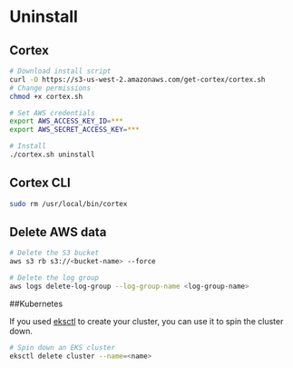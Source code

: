 # Uninstall

## Cortex

```bash
# Download install script
curl -O https://s3-us-west-2.amazonaws.com/get-cortex/cortex.sh
# Change permissions
chmod +x cortex.sh

# Set AWS credentials
export AWS_ACCESS_KEY_ID=***
export AWS_SECRET_ACCESS_KEY=***

# Install
./cortex.sh uninstall
```

## Cortex CLI

```bash
sudo rm /usr/local/bin/cortex
```

## Delete AWS data

```bash
# Delete the S3 bucket
aws s3 rb s3://<bucket-name> --force

# Delete the log group
aws logs delete-log-group --log-group-name <log-group-name>
```

##Kubernetes

If you used [eksctl](https://eksctl.io) to create your cluster, you can use it to spin the cluster down.

```bash
# Spin down an EKS cluster
eksctl delete cluster --name=<name>
```
